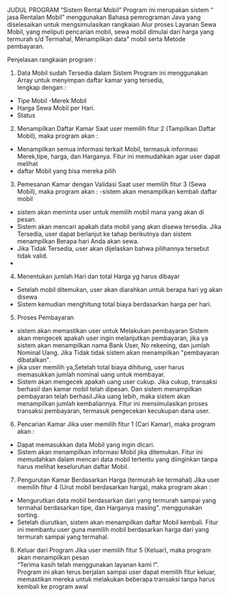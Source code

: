 JUDUL PROGRAM “Sistem Rental Mobil” 
Program ini merupakan sistem “ jasa Rentalan Mobil” menggunakan Bahasa pemrograman Java yang diselesaikan untuk mengsimulasikan rangkaian Alur proses Layanan Sewa Mobil, yang meliputi pencarian mobil, sewa mobil dimulai dari harga yang termurah s/d Termahal, Menampilkan data" mobil serta Metode pembayaran. 

Penjelasan rangkaian program : 
1. Data Mobil sudah Tersedia dalam Sistem Program ini menggunakan Array untuk menyimpan daftar kamar yang tersedia,  
lengkap dengan :

- Tipe Mobil
-Merek Mobil  
- Harga Sewa Mobil per Hari. 
- Status 

2. Menampilkan Daftar Kamar 
Saat user memilih fitur 2 (Tampilkan Daftar Mobil), maka program akan : 
- Menampilkan semua informasi terkait Mobil, termasuk informasi  Merek,tipe, harga, dan Harganya. Fitur ini memudahkan agar user dapat melihat
- daftar Mobil yang bisa mereka pilih 

3. Pemesanan Kamar dengan Validasi 
Saat user memilih fitur 3 (Sewa Mobil), maka program akan : 
-sistem akan menampilkan kembali daftar mobil
- sistem akan meminta user untuk memilih mobil mana yang akan di pesan.
- Sistem akan mencari apakah data mobil yang akan disewa tersedia. Jika Tersedia, user dapat berlanjut ke tahap berikutnya dan sistem menampilkan Berapa hari Anda akan sewa.
-  Jika Tidak Tersedia, user akan dijelaskan bahwa pilihannya tersebut tidak valid.
-  
4. Menentukan jumlah Hari dan total Harga yg harus dibayar
- Setelah mobil ditemukan, user akan diarahkan untuk berapa hari yg akan disewa 
- Sistem kemudian menghitung total biaya berdasarkan harga per hari. 

5. Proses Pembayaran 
- sistem akan memastikan user untuk Melakukan pembayaran
Sistem akan mengecek apakah user ingin melanjutkan pembayaran, jika ya sistem akan menampilkan nama Bank User,  No rekening, dan jumlah Nominal Uang. Jika Tidak tidak sistem akan menampilkan "pembayaran dibatalkan".
- jika user memilih ya,Setelah total biaya dihitung, user harus memasukkan jumlah nominal uang untuk  membayar. 
- Sistem akan mengecek apakah uang user cukup. Jika cukup, transaksi berhasil dan kamar mobil telah dipesan. Dan sistem menampilkan pembayaran telah berhasil.Jika uang lebih, maka sistem akan menampilkan jumlah kembaliannya. 
Fitur ini mensimulasikan proses transaksi pembayaran, termasuk pengecekan  kecukupan dana user.

6. Pencarian Kamar 
Jika user memilih fitur 1 (Cari Kamar), maka program akan : 
- Dapat memasukkan data Mobil yang ingin dicari. 
- Sistem akan menampilkan informasi Mobil jika ditemukan.
Fitur ini memudahkan dalam mencari data mobil tertentu yang diinginkan tanpa harus melihat keseluruhan daftar Mobil.
 
7. Pengurutan Kamar Berdasarkan Harga (termurah ke termahal) 
Jika user memilih fitur 4 (Urut mobil berdasarkan harga), maka program akan : 
- Mengurutkan data mobil berdasarkan dari yang termurah sampai yang termahal berdasarkan tipe, dan Harganya masing".  menggunakan sorting. 
- Setelah diurutkan, sistem akan menampilkan daftar Mobil kembali. 
Fitur ini membantu user  guna memilih mobil berdasarkan harga dari yang termurah sampai yang termahal.
 
8. Keluar dari Program 
Jika user memilih fitur 5 (Keluar), maka program akan menampilkan pesan  
“Terima kasih telah menggunakan layanan kami !”.  
Program ini akan terus berjalan sampai user dapat memilih fitur keluar, memastikan mereka untuk melakukan beberapa transaksi tanpa harus kembali ke program awal
